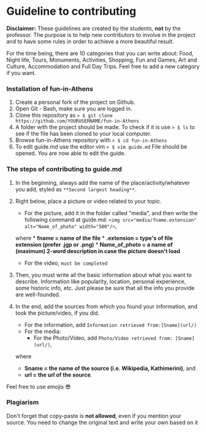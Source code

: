 # Guideline to contributing

**Disclaimer:** These guidelines are created by the students, **not** by the professor. The purpose is to help new contributors to involve in the project and to have some rules in order to achieve a more beautiful result.

For the time being, there are 10 categories that you can write about: Food, Night life, Tours, Monuments, Activities, Shopping, Fun and Games, Art and Culture, Accommodation and Full Day Trips. Feel free to add a new category if you want.

### Installation of fun-in-Athens
  1. Create a personal fork of the project on Github.
  2. Open Git - Bash, make sure you are logged in.
  3. Clone this repository as
  	`> $ git clone https://github.com/YOURUSERNAME/fun-in-Athens`
  4. A folder with the project should be made. To check if it is use
  	`> $ ls`
     to see if the file has been cloned to your local computer.
  5. Browse fun-in-Athens repository with
  	`> $ cd fun-in-Athens`
  6. To edit guide.md use the editor vim
  	`> $ vim guide.md`
     File should be opened. You are now able to edit the guide.


### The steps of contributing to guide.md

  1. In the beginning, always add the name of the place/activity/whatever you add, styled as `**Second largest heading**`.
  2. Right below, place a picture or video related to your topic.
     - For the picture, add it in the folder called "media", and then write the following command at guide.md: `<img src="media/fname.extension" alt="Name_of_photo" width="500"/>`,

     where
         * **fname = name of the file**
         * **.extension = type's of file extension (prefer .jgp or .png)**
         * **Name_of_photo = a name of (maximum) 2-word description in case the picture doesn't load**
     - For the video, `must be completed`
  3. Then, you must write all the basic information about what you want to describe. Information like popularity, location, personal experience, some historic info, etc. Just please be sure that all the info you provide are well-founded.
  4. In the end, add the sources from which you found your information, and took the picture/video, if you did.
     - For the information, add `Information retrieved from:[Sname](url/)`
     - For the media:
       - For the Photo/Video, add `Photo/Video retrieved from: [Sname](url/)`,

     where
     - **Sname = the name of the source (i.e. Wikipedia, Kathimerini)**, and
     - **url = the url of the source**.



Feel free to use emojis :sunglasses:
### Plagiarism
Don't forget that copy-paste is **not allowed**, even if you mention your source. You need to change the original text and write your own based on it
